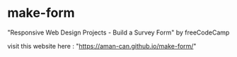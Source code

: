 # make-form
"Responsive Web Design Projects - Build a Survey Form" by freeCodeCamp

visit this website here : "https://aman-can.github.io/make-form/"
